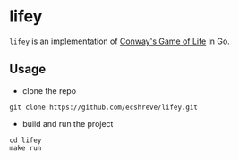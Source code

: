 # lifey

`lifey` is an implementation of [Conway's Game of Life](https://en.wikipedia.org/wiki/Conway%27s_Game_of_Life) in Go.

## Usage

- clone the repo

```{bash}
git clone https://github.com/ecshreve/lifey.git
```

- build and run the project

```{bash}
cd lifey
make run
```
